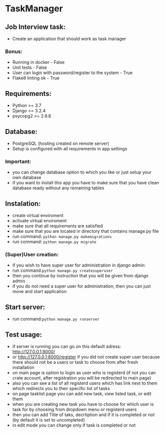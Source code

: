# TaskManager
## Job Interview task: 
- Create an application that should work as task manager
### Bonus:
- Running in docker - False
- Unit tests - False
- User can login with password/register to the system - True
- Flake8 linting ok - True

## Requirements:
- Python >= 3.7
- Django >= 3.2.4
- psycopg2 >= 2.8.6

## Database:
- PostgreSQL (hosting created on remote server)
- Setup is configured with all requirements in app settings
### Important:
- you can change database option to which you like or just setup your own database
- if you want to install this app you have to make sure that you have clean database ready without any remaining tables

## Instalation:
- create virtual enviroment 
- activate virtual enviroment
- make sure that all requirements are satisfied
- make sure that you are located in directory that contains manage.py file
- run command: ```python manage.py makemigrations``` 
- run command: ```python manage.py migrate``` 

### (Super)User creation:
- if you wish to have super user for administration in django admin:
- run command:```python manage.py createsuperuser```
- then you continue by instruction that you will be given from django admin 
- if you do not need a super user for administration, then you can just move and start application
## Start server:
- run command:```python manage.py runserver```
## Test usage:
- if server is running you can go on this default adress: http://127.0.0.1:8000/
- or http://127.0.0.1:8000/register if you did not create super user because there should not be a users or task to choose from after fresh installation
- on main page is option to login as user who is registerd (if not you can crate account, after registration you will be redirected to main page)
- also you can see a list of all registerd users which has link next to them which redirects you to their specific list of tasks
- on page tasklist page you can add new task, view listed task, or edit them 
- when you are creating new task you have to choose for which user is task for by choosing from dropdown menu or registerd users
- then you can add Title of taks, decrtiption and if it is completed or not (by default it is set to uncompleted)
- in edit mode you can change only if task is completed or not
